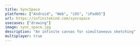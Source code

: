 ```yaml
---
title: SyncSpace
platforms: ["Android", "Web", "iOS", "iPadOS"]
url: https://infinitekind.com/syncspace
usecases: ["drawing"]
image: sync_space.jpg
description: "An infinite canvas for simultaneous sketching"
multiplayer: true
---
```

